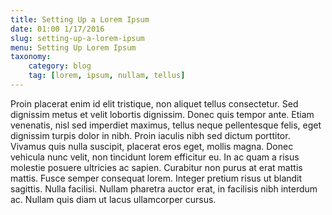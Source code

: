 ```yaml
---
title: Setting Up a Lorem Ipsum
date: 01:00 1/17/2016
slug: setting-up-a-lorem-ipsum
menu: Setting Up Lorem Ipsum
taxonomy:
    category: blog
    tag: [lorem, ipsum, nullam, tellus]
---
```

Proin placerat enim id elit tristique, non aliquet tellus consectetur. Sed dignissim metus et velit lobortis dignissim. Donec quis tempor ante. Etiam venenatis, nisl sed imperdiet maximus, tellus neque pellentesque felis, eget dignissim turpis dolor in nibh. Proin iaculis nibh sed dictum porttitor. Vivamus quis nulla suscipit, placerat eros eget, mollis magna. Donec vehicula nunc velit, non tincidunt lorem efficitur eu. In ac quam a risus molestie posuere ultricies ac sapien. Curabitur non purus at erat mattis mattis. Fusce semper consequat lorem. Integer pretium risus ut blandit sagittis. Nulla facilisi. Nullam pharetra auctor erat, in facilisis nibh interdum ac. Nullam quis diam ut lacus ullamcorper cursus.